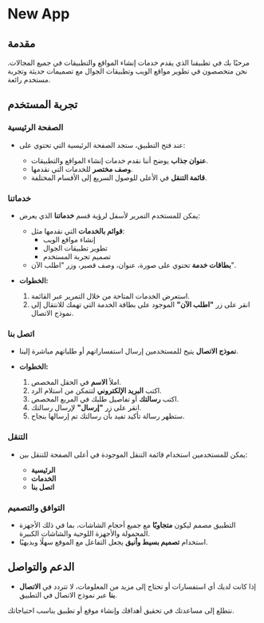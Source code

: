 # New App

## مقدمة

مرحبًا بك في تطبيقنا الذي يقدم خدمات إنشاء المواقع والتطبيقات في جميع المجالات. نحن متخصصون في تطوير مواقع الويب وتطبيقات الجوال مع تصميمات حديثة وتجربة مستخدم رائعة.

## تجربة المستخدم

### الصفحة الرئيسية

- عند فتح التطبيق، ستجد الصفحة الرئيسية التي تحتوي على:

  - **عنوان جذاب** يوضح أننا نقدم خدمات إنشاء المواقع والتطبيقات.
  - **وصف مختصر** للخدمات التي نقدمها.
  - **قائمة التنقل** في الأعلى للوصول السريع إلى الأقسام المختلفة.

### خدماتنا

- يمكن للمستخدم التمرير لأسفل لرؤية قسم **خدماتنا** الذي يعرض:

  - **قوائم بالخدمات** التي نقدمها مثل:
    - إنشاء مواقع الويب
    - تطوير تطبيقات الجوال
    - تصميم تجربة المستخدم
  - **بطاقات خدمة** تحتوي على صورة، عنوان، وصف قصير، وزر "اطلب الآن".

- **الخطوات:**
  
  1. استعرض الخدمات المتاحة من خلال التمرير عبر القائمة.
  2. انقر على زر **"اطلب الآن"** الموجود على بطاقة الخدمة التي تهمك للانتقال إلى نموذج الاتصال.

### اتصل بنا

- **نموذج الاتصال** يتيح للمستخدمين إرسال استفساراتهم أو طلباتهم مباشرة إلينا.

- **الخطوات:**

  1. املأ **الاسم** في الحقل المخصص.
  2. اكتب **البريد الإلكتروني** لتتمكن من استلام الرد.
  3. اكتب **رسالتك** أو تفاصيل طلبك في المربع المخصص.
  4. انقر على زر **"إرسال"** لإرسال رسالتك.
  5. ستظهر رسالة تأكيد تفيد بأن رسالتك تم إرسالها بنجاح.

### التنقل

- يمكن للمستخدمين استخدام قائمة التنقل الموجودة في أعلى الصفحة للتنقل بين:

  - **الرئيسية**
  - **الخدمات**
  - **اتصل بنا**

### التوافق والتصميم

- التطبيق مصمم ليكون **متجاوبًا** مع جميع أحجام الشاشات، بما في ذلك الأجهزة المحمولة والأجهزة اللوحية والشاشات الكبيرة.
- استخدام **تصميم بسيط وأنيق** يجعل التفاعل مع الموقع سهلًا وبديهيًا.

## الدعم والتواصل

- إذا كانت لديك أي استفسارات أو تحتاج إلى مزيد من المعلومات، لا تتردد في **الاتصال بنا** عبر نموذج الاتصال في التطبيق.

نتطلع إلى مساعدتك في تحقيق أهدافك وإنشاء موقع أو تطبيق يناسب احتياجاتك.